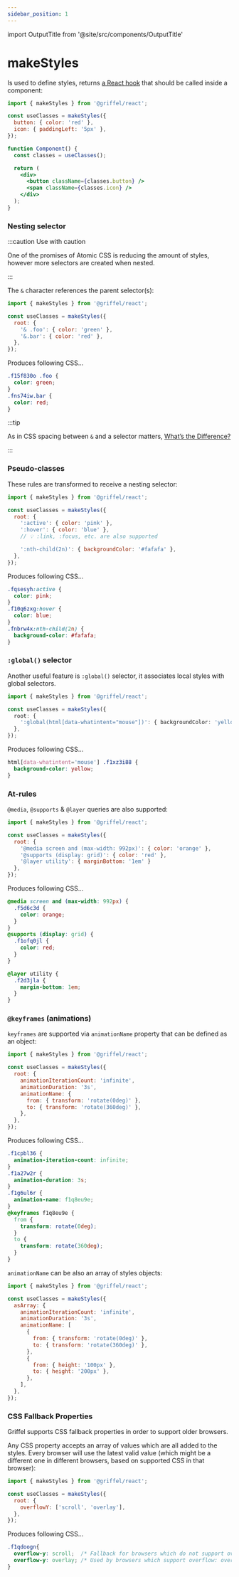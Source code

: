 ```yaml
---
sidebar_position: 1
---
```


import OutputTitle from '@site/src/components/OutputTitle'

# makeStyles

Is used to define styles, returns [a React hook](https://reactjs.org/docs/hooks-intro.html) that should be called inside a component:

```jsx
import { makeStyles } from '@griffel/react';

const useClasses = makeStyles({
  button: { color: 'red' },
  icon: { paddingLeft: '5px' },
});

function Component() {
  const classes = useClasses();

  return (
    <div>
      <button className={classes.button} />
      <span className={classes.icon} />
    </div>
  );
}
```

### Nesting selector

:::caution Use with caution

One of the promises of Atomic CSS is reducing the amount of styles, however more selectors are created when nested.

:::

The `&` character references the parent selector(s):

```js
import { makeStyles } from '@griffel/react';

const useClasses = makeStyles({
  root: {
    '& .foo': { color: 'green' },
    '&.bar': { color: 'red' },
  },
});
```

<OutputTitle>Produces following CSS...</OutputTitle>

```css
.f15f830o .foo {
  color: green;
}
.fns74iw.bar {
  color: red;
}
```

:::tip

As in CSS spacing between `&` and a selector matters, [What’s the Difference?](https://css-tricks.com/whats-the-difference/)

:::

### Pseudo-classes

These rules are transformed to receive a nesting selector:

```js
import { makeStyles } from '@griffel/react';

const useClasses = makeStyles({
  root: {
    ':active': { color: 'pink' },
    ':hover': { color: 'blue' },
    // 💡 :link, :focus, etc. are also supported

    ':nth-child(2n)': { backgroundColor: '#fafafa' },
  },
});
```

<OutputTitle>Produces following CSS...</OutputTitle>

```css
.fqsesyh:active {
  color: pink;
}
.f10q6zxg:hover {
  color: blue;
}
.fnbrw4x:nth-child(2n) {
  background-color: #fafafa;
}
```

### `:global()` selector

Another useful feature is `:global()` selector, it associates local styles with global selectors.

```ts
import { makeStyles } from '@griffel/react';

const useClasses = makeStyles({
  root: {
    ':global(html[data-whatintent="mouse"])': { backgroundColor: 'yellow' },
  },
});
```

<OutputTitle>Produces following CSS...</OutputTitle>

```css
html[data-whatintent='mouse'] .f1xz3i88 {
  background-color: yellow;
}
```

### At-rules

`@media`, `@supports` & `@layer` queries are also supported:

```js
import { makeStyles } from '@griffel/react';

const useClasses = makeStyles({
  root: {
    '@media screen and (max-width: 992px)': { color: 'orange' },
    '@supports (display: grid)': { color: 'red' },
    '@layer utility': { marginBottom: '1em' }
  },
});
```

<OutputTitle>Produces following CSS...</OutputTitle>

```css
@media screen and (max-width: 992px) {
  .f5d6c3d {
    color: orange;
  }
}
@supports (display: grid) {
  .f1ofq0jl {
    color: red;
  }
}

@layer utility {
  .f2d3jla {
    margin-bottom: 1em;
  }
}
```

### `@keyframes` (animations)

`keyframes` are supported via `animationName` property that can be defined as an object:

```js
import { makeStyles } from '@griffel/react';

const useClasses = makeStyles({
  root: {
    animationIterationCount: 'infinite',
    animationDuration: '3s',
    animationName: {
      from: { transform: 'rotate(0deg)' },
      to: { transform: 'rotate(360deg)' },
    },
  },
});
```

<OutputTitle>Produces following CSS...</OutputTitle>

```css
.f1cpbl36 {
  animation-iteration-count: infinite;
}
.f1a27w2r {
  animation-duration: 3s;
}
.f1g6ul6r {
  animation-name: f1q8eu9e;
}
@keyframes f1q8eu9e {
  from {
    transform: rotate(0deg);
  }
  to {
    transform: rotate(360deg);
  }
}
```

`animationName` can be also an array of styles objects:

```js
import { makeStyles } from '@griffel/react';

const useClasses = makeStyles({
  asArray: {
    animationIterationCount: 'infinite',
    animationDuration: '3s',
    animationName: [
      {
        from: { transform: 'rotate(0deg)' },
        to: { transform: 'rotate(360deg)' },
      },
      {
        from: { height: '100px' },
        to: { height: '200px' },
      },
    ],
  },
});
```

### CSS Fallback Properties

Griffel supports CSS fallback properties in order to support older browsers.

Any CSS property accepts an array of values which are all added to the styles.
Every browser will use the latest valid value (which might be a different one in different browsers, based on supported CSS in that browser): 

```js
import { makeStyles } from '@griffel/react';

const useClasses = makeStyles({
  root: {
    overflowY: ['scroll', 'overlay'],
  },
});
```

<OutputTitle>Produces following CSS...</OutputTitle>

```css
.f1qdoogn{
  overflow-y: scroll;  /* Fallback for browsers which do not support overflow: overlay */
  overflow-y: overlay; /* Used by browsers which support overflow: overlay */
}
```
